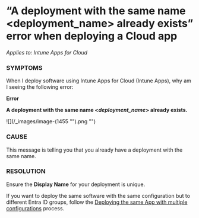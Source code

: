 # “A deployment with the same name \<deployment\_name> already exists” error when deploying a Cloud app

_Applies to: Intune Apps for Cloud_

### SYMPTOMS

When I deploy software using Intune Apps for Cloud (Intune Apps), why am I seeing the following error:

**Error**

**A deployment with the same name <**_**deployment\_name**_**> already exists.**

![](/_images/image-(1455 "").png "")

### CAUSE

This message is telling you that you already have a deployment with the same name.

### RESOLUTION

Ensure the **Display Name** for your deployment is unique.&#x20;

If you want to deploy the same software with the same configuration but to different Entra ID groups, follow the [Deploying the same App with multiple configurations](../../cloud-deployments/deploy-the-same-app-with-cloud-using-multiple-configurations.md) process.
